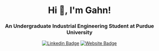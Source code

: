 <div align="center">
  
  # Hi 👋, I'm Gahn!
  ### An Undergraduate Industrial Engineering Student at Purdue University

  [![Linkedin Badge](https://img.shields.io/badge/LinkedIn-blue?logo=linkedin&logoColor=white&style=for-the-badge)](https://www.linkedin.com/in/gahn-mungarndee/)
  [![Website Badge](https://img.shields.io/badge/Website-dimgray?logo=goodreads&logoColor=white&style=for-the-badge)](https://gahnmungarndee.github.io/)
  
</div>
